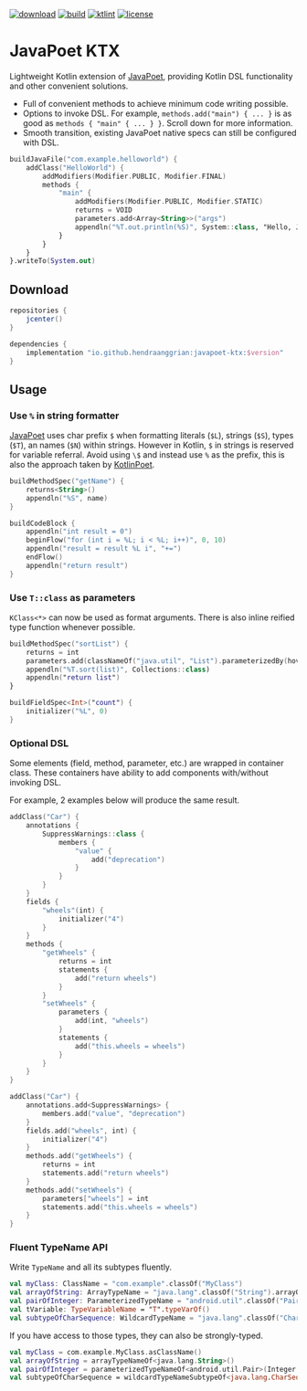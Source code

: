 [![download](https://api.bintray.com/packages/hendraanggrian/maven/javapoet-ktx/images/download.svg)](https://bintray.com/hendraanggrian/maven/javapoet-ktx/_latestVersion)
[![build](https://travis-ci.com/hendraanggrian/javapoet-ktx.svg)](https://travis-ci.com/hendraanggrian/javapoet-ktx)
[![ktlint](https://img.shields.io/badge/code%20style-%E2%9D%A4-FF4081.svg)](https://ktlint.github.io/)
[![license](https://img.shields.io/github/license/hendraanggrian/javapoet-ktx)](http://www.apache.org/licenses/LICENSE-2.0)

JavaPoet KTX
============
Lightweight Kotlin extension of [JavaPoet], providing Kotlin DSL functionality and other convenient solutions. 
* Full of convenient methods to achieve minimum code writing possible.
* Options to invoke DSL. For example, `methods.add("main") { ... }` is as good as `methods { "main" { ... } }`. Scroll down for more information.
* Smooth transition, existing JavaPoet native specs can still be configured with DSL.

```kotlin
buildJavaFile("com.example.helloworld") {
    addClass("HelloWorld") {
        addModifiers(Modifier.PUBLIC, Modifier.FINAL)
        methods {
            "main" {
                addModifiers(Modifier.PUBLIC, Modifier.STATIC)
                returns = VOID
                parameters.add<Array<String>>("args")
                appendln("%T.out.println(%S)", System::class, "Hello, JavaPoet!")
            }
        }
    }
}.writeTo(System.out)
```

Download
--------
```gradle
repositories {
    jcenter()
}

dependencies {
    implementation "io.github.hendraanggrian:javapoet-ktx:$version"
}
```

Usage
-----

### Use `%` in string formatter
[JavaPoet] uses char prefix `$` when formatting literals (`$L`), strings (`$S`), types (`$T`), an names (`$N`) within strings.
However in Kotlin, `$` in strings is reserved for variable referral. Avoid using `\$` and instead use `%` as the prefix, this is also the approach taken by [KotlinPoet].

```kotlin
buildMethodSpec("getName") {
    returns<String>()
    appendln("%S", name)
}

buildCodeBlock {
    appendln("int result = 0")
    beginFlow("for (int i = %L; i < %L; i++)", 0, 10)
    appendln("result = result %L i", "+=")
    endFlow()
    appendln("return result")
}
```

### Use `T::class` as parameters
`KClass<*>` can now be used as format arguments. There is also inline reified type function whenever possible.

```kotlin
buildMethodSpec("sortList") {
    returns = int
    parameters.add(classNameOf("java.util", "List").parameterizedBy(hoverboard), "list")
    appendln("%T.sort(list)", Collections::class)
    appendln("return list")
}

buildFieldSpec<Int>("count") {
    initializer("%L", 0)
}
```

### Optional DSL
Some elements (field, method, parameter, etc.) are wrapped in container class. These containers have ability to add components with/without invoking DSL.

For example, 2 examples below will produce the same result.

```kotlin
addClass("Car") {
    annotations {
        SuppressWarnings::class {
            members {
                "value" {
                    add("deprecation")
                }
            }
        }
    }
    fields {
        "wheels"(int) {
            initializer("4")
        }
    }
    methods {
        "getWheels" {
            returns = int
            statements {
                add("return wheels")
            }
        }
        "setWheels" {
            parameters {
                add(int, "wheels")
            }
            statements {
                add("this.wheels = wheels")
            }
        }
    }
}

addClass("Car") {
    annotations.add<SuppressWarnings> {
        members.add("value", "deprecation")
    }
    fields.add("wheels", int) {
        initializer("4")
    }
    methods.add("getWheels") {
        returns = int
        statements.add("return wheels")
    }
    methods.add("setWheels") {
        parameters["wheels"] = int
        statements.add("this.wheels = wheels")
    }
}
```

### Fluent TypeName API
Write `TypeName` and all its subtypes fluently.

```kotlin
val myClass: ClassName = "com.example".classOf("MyClass")
val arrayOfString: ArrayTypeName = "java.lang".classOf("String").arrayOf()
val pairOfInteger: ParameterizedTypeName = "android.util".classOf("Pair").parameterizedBy(Integer::class, Integer::class)
val tVariable: TypeVariableName = "T".typeVarOf()
val subtypeOfCharSequence: WildcardTypeName = "java.lang".classOf("CharSequence").subtypeOf() 
```

If you have access to those types, they can also be strongly-typed. 

```kotlin
val myClass = com.example.MyClass.asClassName()
val arrayOfString = arrayTypeNameOf<java.lang.String>()
val pairOfInteger = parameterizedTypeNameOf<android.util.Pair>(Integer::class, Integer::class)
val subtypeOfCharSequence = wildcardTypeNameSubtypeOf<java.lang.CharSequence>()
```

[JavaPoet]: https://github.com/square/javapoet
[KotlinPoet]: https://github.com/square/kotlinpoet
